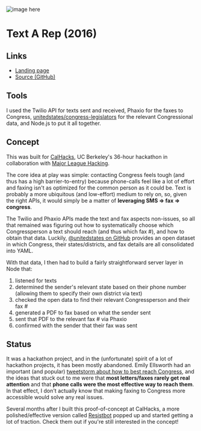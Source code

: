 ![image here](/img/work/rep.png)

# Text A Rep (2016)

## Links

* [Landing page](http://git.io/text-congress)
* [Source (GitHub)](//github.com/krrishd/text-a-rep-backend)

## Tools

I used the Twilio API for texts sent and received, Phaxio for the faxes to Congress, [unitedstates/congress-legislators](https://github.com/unitedstates/congress-legislators) for the relevant Congressional data, and Node.js to put it all together.

## Concept

This was built for [CalHacks](http://calhacks.io), UC Berkeley's 36-hour hackathon in collaboration with [Major League Hacking](//mlh.io).

The core idea at play was simple: contacting Congress feels tough (and thus has a high barrier-to-entry) because phone-calls feel like a lot of effort and faxing isn't as optimized for the common person as it could be. Text is probably a more ubiquitous (and low-effort) medium to rely on, so, given the right APIs, it would simply be a matter of **leveraging SMS => fax => congress**.

The Twilio and Phaxio APIs made the text and fax aspects non-issues, so all that remained was figuring out how to systematically choose which Congressperson a text should reach (and thus which fax #), and how to obtain that data. Luckily, [@unitedstates on GitHub](https://github.com/unitedstates/congress-legislators) provides an open dataset in which Congress, their states/districts, and fax details are all consolidated into YAML.

With that data, I then had to build a fairly straightforward server layer in Node that:

1. listened for texts
2. determined the sender's relevant state based on their phone number (allowing them to specify their own district via text)
3. checked the open data to find their relevant Congressperson and their fax #
4. generated a PDF to fax based on what the sender sent
5. sent that PDF to the relevant fax # via Phaxio
6. confirmed with the sender that their fax was sent

## Status

It was a hackathon project, and in the (unfortunate) spirit of a lot of hackathon projects, it has been mostly abandoned. Emily Ellsworth had an important (and popular) [tweetstorm about how to best reach Congress](https://twitter.com/editoremilye/status/797243849798074368), and the ideas that stuck out to me were that **most letters/faxes rarely get real attention** and that **phone calls were the most effective way to reach them**. In that effect, I don't actually know that making faxing to Congress more accessible would solve any real issues.

Several months after I built this proof-of-concept at CalHacks, a more polished/effective version called [Resistbot](https://resistbot.io/) popped up and started getting a lot of traction. Check them out if you're still interested in the concept!
